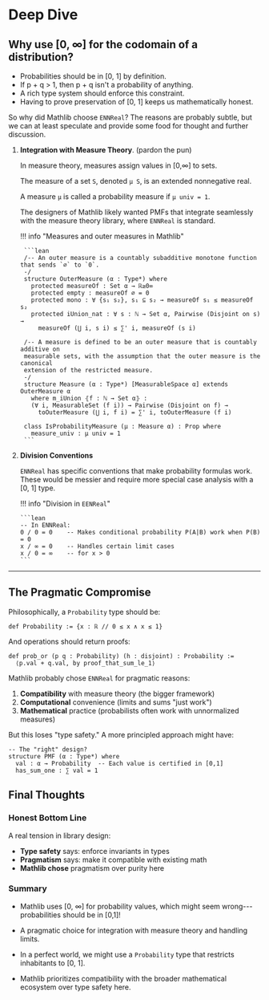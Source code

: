 # Deep Dive

## Why use [0, ∞] for the codomain of a distribution?

- Probabilities should be in [0, 1] by definition.
- If p + q > 1, then p + q isn't a probability of anything.
- A rich type system should enforce this constraint.
- Having to prove preservation of [0, 1] keeps us mathematically honest.

So why did Mathlib choose `ENNReal`?  The reasons are probably subtle, but we can
at least speculate and provide some food for thought and further discussion.


1.  **Integration with Measure Theory**. (pardon the pun)


    In measure theory, measures assign values in [0,∞] to sets.

    The measure of a set `S`, denoted `μ S`, is an extended nonnegative real.

    A measure `μ` is called a probability measure if `μ univ = 1`.

    The designers of Mathlib likely wanted PMFs that integrate seamlessly with the
    measure theory library, where `ENNReal` is standard.

    !!! info "Measures and outer measures in Mathlib"

         ```lean
         /-- An outer measure is a countably subadditive monotone function that sends `∅` to `0`.
         -/
         structure OuterMeasure (α : Type*) where
           protected measureOf : Set α → ℝ≥0∞
           protected empty : measureOf ∅ = 0
           protected mono : ∀ {s₁ s₂}, s₁ ⊆ s₂ → measureOf s₁ ≤ measureOf s₂
           protected iUnion_nat : ∀ s : ℕ → Set α, Pairwise (Disjoint on s) →
             measureOf (⋃ i, s i) ≤ ∑' i, measureOf (s i)

         /-- A measure is defined to be an outer measure that is countably additive on
         measurable sets, with the assumption that the outer measure is the canonical
         extension of the restricted measure.
         -/
         structure Measure (α : Type*) [MeasurableSpace α] extends OuterMeasure α
           where m_iUnion ⦃f : ℕ → Set α⦄ :
           (∀ i, MeasurableSet (f i)) → Pairwise (Disjoint on f) →
             toOuterMeasure (⋃ i, f i) = ∑' i, toOuterMeasure (f i)

         class IsProbabilityMeasure (μ : Measure α) : Prop where
           measure_univ : μ univ = 1
         ```


2.  **Division Conventions**

    `ENNReal` has specific conventions that make probability formulas work. These would be messier and require more special case analysis with a [0, 1] type.

    !!! info "Division in `EENReal`" 

        ```lean
        -- In ENNReal:
        0 / 0 = 0    -- Makes conditional probability P(A|B) work when P(B) = 0
        x / ∞ = 0    -- Handles certain limit cases
        x / 0 = ∞    -- for x > 0
        ```

     


---

## The Pragmatic Compromise

Philosophically, a `Probability` type should be:

```lean
def Probability := {x : ℝ // 0 ≤ x ∧ x ≤ 1}
```

And operations should return proofs:

```lean
def prob_or (p q : Probability) (h : disjoint) : Probability :=
  ⟨p.val + q.val, by proof_that_sum_le_1⟩
```

Mathlib probably chose `ENNReal` for pragmatic reasons:

1. **Compatibility** with measure theory (the bigger framework)
2. **Computational** convenience (limits and sums "just work")
3. **Mathematical** practice (probabilists often work with unnormalized measures)

But this loses "type safety." A more principled approach might have:

```lean
-- The "right" design?
structure PMF (α : Type*) where
  val : α → Probability  -- Each value is certified in [0,1]
  has_sum_one : ∑ val = 1
```

## Final Thoughts

### Honest Bottom Line

A real tension in library design:

- **Type safety** says: enforce invariants in types
- **Pragmatism** says: make it compatible with existing math
- **Mathlib chose** pragmatism over purity here

### Summary

+  Mathlib uses [0, ∞] for probability values, which might seem wrong---probabilities
   should be in [0,1]!

+  A pragmatic choice for integration with measure theory and handling limits.

+  In a perfect world, we might use a `Probability` type that restricts inhabitants
   to [0, 1].

+  Mathlib prioritizes compatibility with the broader mathematical ecosystem over type safety here.

